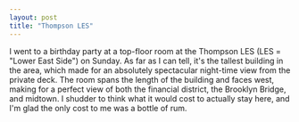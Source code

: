 ```yaml
---
layout: post
title: "Thompson LES"
---
```


I went to a birthday party at a top-floor room at the Thompson LES (LES = "Lower East Side") on Sunday. As far as I can tell, it's the tallest building in the area, which made for an absolutely spectacular night-time view from the private deck. The room spans the length of the building and faces west, making for a perfect view of both the financial district, the Brooklyn Bridge, and midtown. I shudder to think what it would cost to actually stay here, and I'm glad the only cost to me was a bottle of rum.
